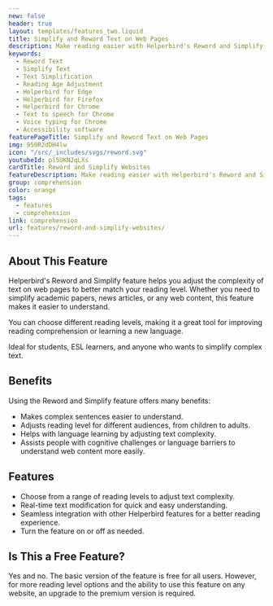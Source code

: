 ```yaml
---
new: false
header: true
layout: templates/features_two.liquid
title: Simplify and Reword Text on Web Pages
description: Make reading easier with Helperbird's Reword and Simplify feature. Adjust the reading level of text to make complex content easier to understand, perfect for improving reading skills or overcoming language barriers.
keywords:
  - Reword Text
  - Simplify Text
  - Text Simplification
  - Reading Age Adjustment
  - Helperbird for Edge
  - Helperbird for Firefox
  - Helperbird for Chrome
  - Text to speech for Chrome
  - Voice typing for Chrome
  - Accessibility software
featurePageTitle: Simplify and Reword Text on Web Pages
img: 950R2dDH4lw
icon: "/src/_includes/svgs/reword.svg"
youtubeId: pl5UKN2qLXs
cardTitle: Reword and Simplify Websites
featureDescription: Make reading easier with Helperbird's Reword and Simplify feature. Adjust the reading level of text to make complex content easier to understand, perfect for improving reading skills or overcoming language barriers.
group: comprehension
color: orange
tags:
  - features
  - comprehension
link: comprehension
url: features/reword-and-simplify-websites/
---
```


## About This Feature

Helperbird's Reword and Simplify feature helps you adjust the complexity of text on web pages to better match your reading level. Whether you need to simplify academic papers, news articles, or any web content, this feature makes it easier to understand.

You can choose different reading levels, making it a great tool for improving reading comprehension or learning a new language.

Ideal for students, ESL learners, and anyone who wants to simplify complex text.

## Benefits

Using the Reword and Simplify feature offers many benefits:

- Makes complex sentences easier to understand.
- Adjusts reading level for different audiences, from children to adults.
- Helps with language learning by adjusting text complexity.
- Assists people with cognitive challenges or language barriers to understand web content more easily.

## Features

- Choose from a range of reading levels to adjust text complexity.
- Real-time text modification for quick and easy understanding.
- Seamless integration with other Helperbird features for a better reading experience.
- Turn the feature on or off as needed.

## Is This a Free Feature?

Yes and no. The basic version of the feature is free for all users. However, for more reading level options and the ability to use this feature on any website, an upgrade to the premium version is required.
